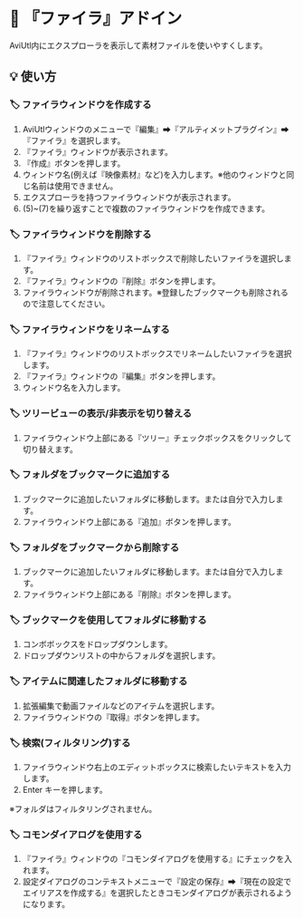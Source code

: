 ﻿# 🎉 『ファイラ』アドイン

AviUtl内にエクスプローラを表示して素材ファイルを使いやすくします。

## 💡 使い方

### 🏷️ ファイラウィンドウを作成する

1. AviUtlウィンドウのメニューで『編集』➡『アルティメットプラグイン』➡『ファイラ』を選択します。
1. 『ファイラ』ウィンドウが表示されます。
1. 『作成』ボタンを押します。
1. ウィンドウ名(例えば『映像素材』など)を入力します。※他のウィンドウと同じ名前は使用できません。
1. エクスプローラを持つファイラウィンドウが表示されます。
1. (5)~(7)を繰り返すことで複数のファイラウィンドウを作成できます。

### 🏷️ ファイラウィンドウを削除する

1. 『ファイラ』ウィンドウのリストボックスで削除したいファイラを選択します。
2. 『ファイラ』ウィンドウの『削除』ボタンを押します。
3. ファイラウィンドウが削除されます。※登録したブックマークも削除されるので注意してください。

### 🏷️ ファイラウィンドウをリネームする

1. 『ファイラ』ウィンドウのリストボックスでリネームしたいファイラを選択します。
2. 『ファイラ』ウィンドウの『編集』ボタンを押します。
3. ウィンドウ名を入力します。

### 🏷️ ツリービューの表示/非表示を切り替える

1. ファイラウィンドウ上部にある『ツリー』チェックボックスをクリックして切り替えます。

### 🏷️ フォルダをブックマークに追加する

1. ブックマークに追加したいフォルダに移動します。または自分で入力します。
2. ファイラウィンドウ上部にある『追加』ボタンを押します。

### 🏷️ フォルダをブックマークから削除する

1. ブックマークに追加したいフォルダに移動します。または自分で入力します。
2. ファイラウィンドウ上部にある『削除』ボタンを押します。

### 🏷️ ブックマークを使用してフォルダに移動する

1. コンボボックスをドロップダウンします。
2. ドロップダウンリストの中からフォルダを選択します。

### 🏷️ アイテムに関連したフォルダに移動する

1. 拡張編集で動画ファイルなどのアイテムを選択します。
2. ファイラウィンドウの『取得』ボタンを押します。

### 🏷️ 検索(フィルタリング)する

1. ファイラウィンドウ右上のエディットボックスに検索したいテキストを入力します。
2. Enter キーを押します。

※フォルダはフィルタリングされません。

### 🏷️ コモンダイアログを使用する

1. 『ファイラ』ウィンドウの『コモンダイアログを使用する』にチェックを入れます。
2. 設定ダイアログのコンテキストメニューで『設定の保存』➡『現在の設定でエイリアスを作成する』を選択したときコモンダイアログが表示されるようになります。
